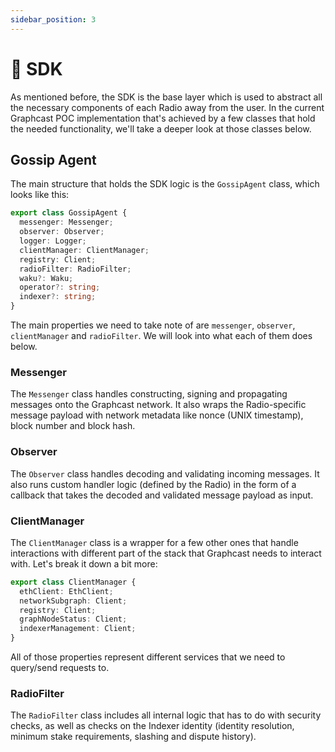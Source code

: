```yaml
---
sidebar_position: 3
---
```


# 🧰 SDK

As mentioned before, the SDK is the base layer which is used to abstract all the necessary components of each Radio away from the
user. In the current Graphcast POC implementation that's achieved by a few classes that hold the needed functionality, we'll take
a deeper look at those classes below.

## Gossip Agent

The main structure that holds the SDK logic is the `GossipAgent` class, which looks like this:

```typescript
export class GossipAgent {
  messenger: Messenger;
  observer: Observer;
  logger: Logger;
  clientManager: ClientManager;
  registry: Client;
  radioFilter: RadioFilter;
  waku?: Waku;
  operator?: string;
  indexer?: string;
}
```

The main properties we need to take note of are `messenger`, `observer`, `clientManager` and `radioFilter`. We will look into what each of them does below.

### Messenger

The `Messenger` class handles constructing, signing and propagating messages onto the Graphcast network. It also wraps the Radio-specific message payload with network metadata like nonce (UNIX timestamp), block number and block hash.

### Observer

The `Observer` class handles decoding and validating incoming messages. It also runs custom handler logic (defined by the Radio) in the form of a callback that takes the decoded and validated message payload as input.

### ClientManager

The `ClientManager` class is a wrapper for a few other ones that handle interactions with different part of the stack that Graphcast needs to interact with. Let's break it down a bit more:

```typescript
export class ClientManager {
  ethClient: EthClient;
  networkSubgraph: Client;
  registry: Client;
  graphNodeStatus: Client;
  indexerManagement: Client;
}
```

All of those properties represent different services that we need to query/send requests to.

### RadioFilter

The `RadioFilter` class includes all internal logic that has to do with security checks, as well as checks on the Indexer identity (identity resolution, minimum stake requirements, slashing and dispute history).
